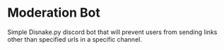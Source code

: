 # Moderation Bot
Simple Disnake.py discord bot that will prevent users from sending links other than specified urls in a specific channel.
